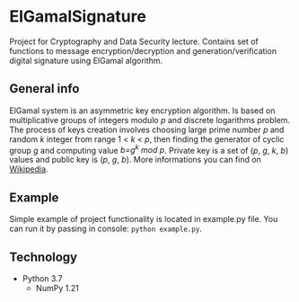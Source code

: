 # ElGamalSignature
Project for Cryptography and Data Security lecture. 
Contains set of functions to message encryption/decryption and generation/verification
digital signature using ElGamal algorithm.

## General info
ElGamal system is an asymmetric key encryption algorithm. 
Is based on multiplicative groups of integers modulo *p* and discrete logarithms problem.
The process of keys creation involves choosing large prime number *p* and random *k* integer from
range 1 < *k* < *p*, then finding the generator of cyclic group *g* and computing value 
*b=g<sup>k</sup> mod p*. Private key is a set of (*p*, *g*, *k*, *b*) values and public key is (*p*, *g*, *b*).
More informations you can find on [Wikipedia](https://en.wikipedia.org/wiki/ElGamal_encryption).
## Example
Simple example of project functionality is located in example.py file. 
You can run it by passing in console:
     `python example.py`.

## Technology
- Python 3.7
    - NumPy 1.21
